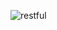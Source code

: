 ![restful](https://user-images.githubusercontent.com/78898621/223846609-2dc14e4c-082f-4e71-8abe-9c2c02275d97.png)
